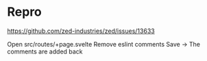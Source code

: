 # Repro

https://github.com/zed-industries/zed/issues/13633

Open src/routes/+page.svelte
Remove eslint comments
Save
-> The comments are added back
